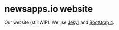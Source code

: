 # newsapps.io website
Our website (still WIP). We use [Jekyll](https://jekyllrb.com/) and [Bootstrap 4](http://v4-alpha.getbootstrap.com/).
